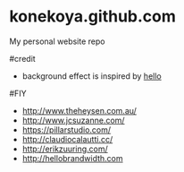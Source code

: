 # konekoya.github.com
My personal website repo

#credit
- background effect is inspired by [hello](http://jlord.us/hello/)


#FIY
- http://www.theheysen.com.au/
- http://www.jcsuzanne.com/
- https://pillarstudio.com/
- http://claudiocalautti.cc/
- http://erikzuuring.com/
- http://hellobrandwidth.com
